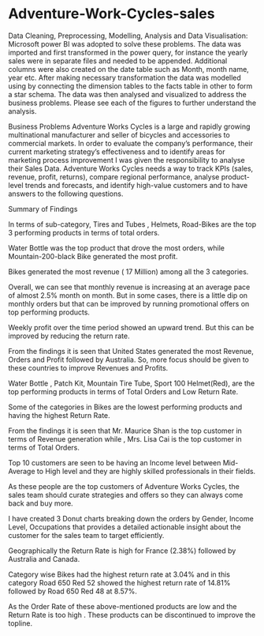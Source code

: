 # Adventure-Work-Cycles-sales


Data Cleaning, Preprocessing, Modelling, Analysis and Data Visualisation: Microsoft power BI was adopted to solve these problems.
The data was imported and first transformed in the power query, for instance the yearly sales were in separate files and needed to be appended. 
Additional columns were also created on the date table such as Month, month name, year etc. After making necessary transformation the 
data was modelled using by connecting the dimension tables to the facts table in other to form a star schema. The data was then analysed and 
visualized to address the business problems. Please see each of the figures to further understand the analysis.

Business Problems
Adventure Works Cycles is a large and rapidly growing multinational manufacturer and seller of bicycles and accessories to commercial markets. 
In order to evaluate the company’s performance, their current marketing strategy’s effectiveness and to identify areas for marketing process 
improvement I was given the responsibility to analyse their Sales Data. Adventure Works Cycles needs a way 
to track KPIs (sales, revenue, profit, returns), compare regional performance, analyse product-level trends and forecasts, and identify high-value customers 
and to have answers to the following questions.

Summary of Findings

In terms of sub-category, Tires and Tubes , Helmets, Road-Bikes are the top 3 performing products in terms of total orders.

Water Bottle was the top product that drove the most orders, while Mountain-200-black Bike generated the most profit.

Bikes generated the most revenue ( 17 Million) among all the 3 categories.

Overall, we can see that monthly revenue is increasing at an average pace of almost 2.5% month on month. But in some cases, there is a little dip on monthly orders but that can be improved by running promotional offers on top performing products.

Weekly profit over the time period showed an upward trend. But this can be improved by reducing the return rate.

From the findings it is seen that United States generated the most Revenue, Orders and Profit followed by Australia. So, more focus should be given to these countries to improve Revenues and Profits.

Water Bottle , Patch Kit, Mountain Tire Tube, Sport 100 Helmet(Red), are the top performing products in terms of Total Orders and Low Return Rate.

Some of the categories in Bikes are the lowest performing products and having the highest Return Rate.

From the findings it is seen that Mr. Maurice Shan is the top customer in terms of Revenue generation while , Mrs. Lisa Cai is the top customer in terms of Total Orders.

Top 10 customers are seen to be having an Income level between Mid-Average to High level and they are highly skilled professionals in their fields.

As these people are the top customers of Adventure Works Cycles, the sales team should curate strategies and offers so they can always come back and buy more.

I have created 3 Donut charts breaking down the orders by Gender, Income Level, Occupations that provides a detailed actionable insight about the customer for the sales team to target efficiently.

Geographically the Return Rate is high for France (2.38%) followed by Australia and Canada.

Category wise Bikes had the highest return rate at 3.04% and in this category Road 650 Red 52 showed the highest return rate of 14.81% followed by Road 650 Red 48 at 8.57%.

As the Order Rate of these above-mentioned products are low and the Return Rate is too high . These products can be discontinued to improve the topline.
